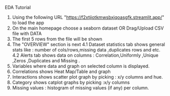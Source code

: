 EDA Tutorial
1. Using the following URL "https://f2xtjiotkmwsbxjqoasgfk.streamlit.app/" to load the app
2. On the main homepage choose a seaborn dataset OR Drag/Upload CSV file with DATA
3. The first 5 rows from the file will be shown
4. The "OVERVIEW" section is next
    4.1 Dataset statistics tab shows general stats like : number of cols/rows,missing data ,duplicates rows and etc.
    4.2 Alerts tab shows data on columns : Correlation,Uniformly ,Unique ,Zeros ,Duplicates and Missing .
5. Variables where data and graph on selected column is displayed.
6. Correlations shows Heat Map/Table and graph
7. Interactions shows scatter plot graph by picking : x/y columns and hue.
8. Category shows catplot graphs by picking :x/y columns
9. Missing values : histogram of missing values (if any) per column.
